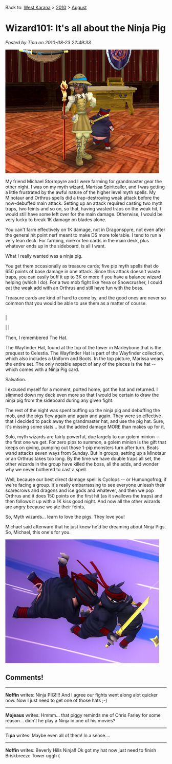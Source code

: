 Back to: [West Karana](/posts/westkarana.md) > [2010](/posts/2010/westkarana.md) > [August](./westkarana.md)
# Wizard101: It's all about the Ninja Pig

*Posted by Tipa on 2010-08-23 22:49:33*

![](../../../uploads/2010/08/WizardGraphicalClient-2010-08-23-23-14-18-90.jpg "Marissa and her best friend")

My friend Michael Stormpyre and I were farming for grandmaster gear the other night. I was on my myth wizard, Marissa Spiritcaller, and I was getting a little frustrated by the awful nature of the higher level myth spells. My Minotaur and Orthrus spells did a trap-destroying weak attack before the now-debuffed main attack. Setting up an attack required casting two myth traps, two feints and so on, so that, having wasted traps on the weak hit, I would still have some left over for the main damage. Otherwise, I would be very lucky to break 1K damage on blades alone.

You can't farm effectively on 1K damage, not in Dragonspyre, not even after the general hit point nerf meant to make DS more tolerable. I tend to run a very lean deck. For farming, nine or ten cards in the main deck, plus whatever ends up in the sideboard, is all I want.

What I really wanted was a ninja pig.

You get them occasionally as treasure cards; five pip myth spells that do 650 points of base damage in one attack. Since this attack doesn't waste traps, you can easily buff it up to 3K or more if you have a balance wizard helping (which I do). For a two mob fight like Yeva or Snowcrusher, I could eat the weak add with an Orthrus and still have fun with the boss.

Treasure cards are kind of hard to come by, and the good ones are never so common that you would be able to use them as a matter of course.



|  |  |
| --- | --- |
| 

 | 
 |



Then, I remembered The Hat.

The Wayfinder Hat, found at the top of the tower in Marleybone that is the prequest to Celestia. The Wayfinder Hat is part of the Wayfinder collection, which also includes a Uniform and Boots. In the top picture, Marissa wears the entire set. The only notable aspect of any of the pieces is the hat -- which comes with a Ninja Pig card.

Salvation.

I excused myself for a moment, ported home, got the hat and returned. I slimmed down my deck even more so that I would be certain to draw the ninja pig from the sideboard during any given fight.

The rest of the night was spent buffing up the ninja pig and debuffing the mob, and the pigs flew again and again and again. They were so effective that I decided to pack away the grandmaster hat, and use the pig hat. Sure, it's missing some stats... but the added damage MORE than makes up for it.

Solo, myth wizards are fairly powerful, due largely to our golem minion -- the first one we get. For zero pips to summon, a golem minion is the gift that keeps on giving, pumping out those 1-pip monsters turn after turn. Beats wand attacks seven ways from Sunday. But in groups, setting up a Minotaur or an Orthrus takes too long. By the time we have double traps all set, the other wizards in the group have killed the boss, all the adds, and wonder why we never bothered to cast a spell.

Well, because our best direct damage spell is Cyclops -- or Humungofrog, if we're facing a group. It's really embarrassing to see everyone unleash their scarecrows and dragons and ice gods and whatever, and then we pop Orthrus and it does 150 points on the first hit (as it swallows the traps) and then follows it up with a 1K kiss good night. And now all the other wizards are angry because we ate their feints.

So, Myth wizards... learn to love the pigs. They love you!

Michael said afterward that he just knew he'd be dreaming about Ninja Pigs. So, Michael, this one's for you.

![](../../../uploads/2010/08/WizardGraphicalClient-2010-08-23-21-49-48-78.jpg "NINNNNNJAAAAA PIGGGGGSSSSSS!!!!!")

## Comments!

---

**Noffin** writes: Ninja PIG!!!! And I agree our fights went along alot quicker now. Now I just need to get one of those hats ;-)

---

**Mojeaux** writes: Hmmm... that piggy reminds me of Chris Farley for some reason... didn't he play a Ninja in one of his movies?

---

**Tipa** writes: Maybe even all of them! In a sense....

---

**Noffin** writes: Beverly Hills Ninja!! Ok got my hat now just need to finish Briskbreeze Tower uggh (

